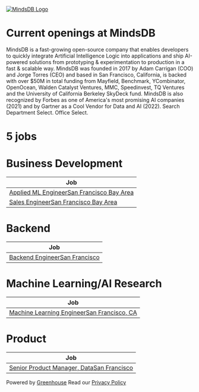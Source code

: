 [![MindsDB Logo](https://s7-recruiting.cdn.greenhouse.io/external_greenhouse_job_boards/logos/400/273/100/original/1200x1200-logo.png?1694182637)](https://mindsdb.com/careers)
# Current openings at MindsDB
MindsDB is a fast-growing open-source company that enables developers to quickly integrate Artificial Intelligence Logic into applications and ship AI-powered solutions from prototyping & experimentation to production in a fast & scalable way.
MindsDB was founded in 2017 by Adam Carrigan (COO) and Jorge Torres (CEO) and based in San Francisco, California, is backed with over $50M in total funding from Mayfield, Benchmark, YCombinator, OpenOcean, Walden Catalyst Ventures, MMC, Speedinvest, TQ Ventures and the University of California Berkeley SkyDeck fund. MindsDB is also recognized by Forbes as one of America's most promising AI companies (2021) and by Gartner as a Cool Vendor for Data and AI (2022).
Search
Department
Select.
Office
Select.
# 5 jobs
# Business Development
| Job |
| - |
| [Applied ML EngineerSan Francisco Bay Area](https://job-boards.greenhouse.io/mindsdb/jobs/4591823007) |
| [Sales EngineerSan Francisco Bay Area](https://job-boards.greenhouse.io/mindsdb/jobs/4429903007) |
# Backend
| Job |
| - |
| [Backend EngineerSan Francisco](https://job-boards.greenhouse.io/mindsdb/jobs/4543337007) |
# Machine Learning/AI Research
| Job |
| - |
| [Machine Learning EngineerSan Francisco, CA](https://job-boards.greenhouse.io/mindsdb/jobs/4543425007) |
# Product
| Job |
| - |
| [Senior Product Manager, DataSan Francisco](https://job-boards.greenhouse.io/mindsdb/jobs/4593313007) |
Powered by
[Greenhouse](http://www.greenhouse.io/)
Read our [Privacy Policy](http://www.greenhouse.io/privacy-policy)